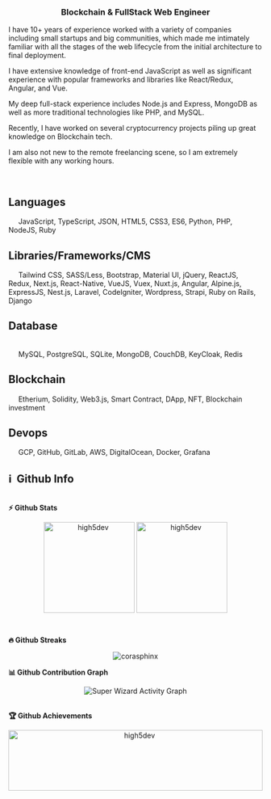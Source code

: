 <h3 align='center'>
  Blockchain & FullStack Web Engineer 
</h3>

<p>

  I have 10+ years of experience worked with a variety of companies including small startups and big communities, which made me intimately familiar with all the stages of the web lifecycle from the initial architecture to final deployment.
  
  I have extensive knowledge of front-end JavaScript as well as significant experience with popular frameworks and libraries like React/Redux, Angular, and Vue. 
  
  My deep full-stack experience includes Node.js and Express, MongoDB as well as more traditional technologies like PHP, and MySQL.
  
  Recently, I have worked on several cryptocurrency projects piling up great knowledge on Blockchain tech. 
  
  I am also not new to the remote freelancing scene, so I am extremely flexible with any working hours.
</p>

<br><h2>Languages</h2>&nbsp;&nbsp;&nbsp;&nbsp;&nbsp;JavaScript, TypeScript, JSON, HTML5, CSS3, ES6, Python, PHP, NodeJS, Ruby
<br><h2>Libraries/Frameworks/CMS</h2>&nbsp;&nbsp;&nbsp;&nbsp;&nbsp;Tailwind CSS, SASS/Less, Bootstrap, Material UI, jQuery, ReactJS, Redux, Next.js, React-Native, VueJS, Vuex, Nuxt.js, Angular, Alpine.js, ExpressJS, Nest.js, Laravel, CodeIgniter, Wordpress, Strapi, Ruby on Rails, Django
<br><h2>Database</h2><br>&nbsp;&nbsp;&nbsp;&nbsp;&nbsp;MySQL, PostgreSQL, SQLite, MongoDB, CouchDB, KeyCloak, Redis
<br><h2>Blockchain</h2>&nbsp;&nbsp;&nbsp;&nbsp;&nbsp;Etherium, Solidity, Web3.js, Smart Contract, DApp, NFT, Blockchain investment
<br><h2>Devops</h2>&nbsp;&nbsp;&nbsp;&nbsp;&nbsp;GCP, GitHub, GitLab, AWS, DigitalOcean, Docker, Grafana
<p>

<p>
<h2>ℹ️ &nbsp;Github Info</h2>
  
  <summary><b>⚡ Github Stats</b></summary>
<p align="center"><img height="180em" src="https://github-readme-stats.vercel.app/api?username=high5dev&hide_border=true&count_private=true&show_icons=true&theme=radical" alt="high5dev" align = "center"/>
<img height="180em" src="https://github-readme-stats.vercel.app/api/top-langs?username=high5dev&show_icons=true&locale=en&layout=compact&hide_border=true&theme=radical" alt="high5dev" align = "center"/></p>

 <summary><b>🔥 Github Streaks</b></summary>
<p align="center"><img src="https://github-readme-streak-stats.herokuapp.com/?user=high5dev&theme=black-ice&hide_border=true&stroke=0000&background=0D1117&ring=e05397&fire=e05397&currStreakLabel=e05397" alt="corasphinx" /></p>

<summary><b>📊 Github Contribution Graph</b></summary>
<p align="center"<a href="#"><img alt="Super Wizard Activity Graph" src="https://activity-graph.herokuapp.com/graph?username=high5dev&bg_color=0D1117&color=e05397&line=e05397&point=FFFFFF&hide_border=true" /></a></p>
<!-- </details>
<details>    -->
 <summary><b>🏆 Github Achievements</b></summary>
<p align="center" style="display:flex;height:120px;"> 
<img src="https://github-profile-trophy.vercel.app/?username=high5dev&margin-w=5&theme=radical" alt="high5dev" height="100%" />
</p>
<br>


